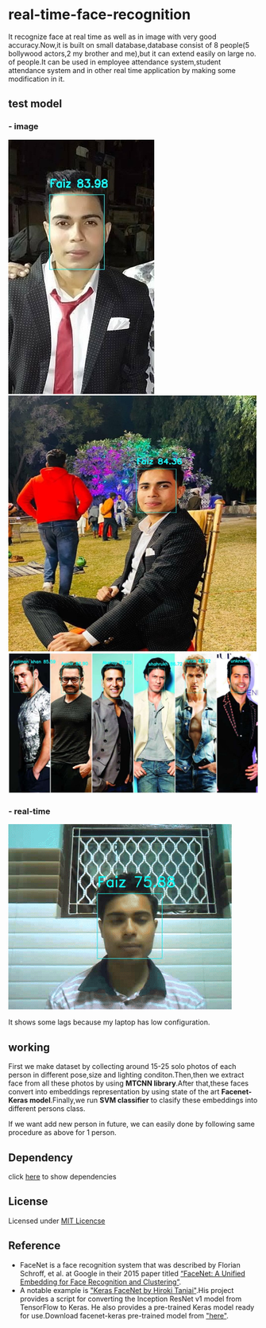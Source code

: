# real-time-face-recognition
It recognize face at real time as well as in image with very good accuracy.Now,it is built on small database,database consist of 8 people(5 
bollywood actors,2 my brother and me),but it can extend easily on large no. of people.It can be used in employee attendance system,student 
attendance system and in other real time application by making some modification in it.

## test model
### - image
![](prediction/test1.jpg)
<img src="prediction/test2.jpg" width="500" height="515" >
![](prediction/after_add_hritik.jpg)


### - real-time
![](prediction/test_realtime.gif)

It shows some lags because my laptop has low configuration.

## working
First we make dataset by collecting around 15-25 solo photos of each person in different pose,size and lighting conditon.Then,then we extract face from all these photos by using **MTCNN library**.After that,these faces convert into embeddings representation by using state of the art **Facenet-Keras model**.Finally,we run **SVM classifier** to clasify these embeddings into  different persons class.

If we want add new person in future, we can easily done by following same procedure as above for 1 person.

## Dependency
 click [here](requirements.txt) to show dependencies 
 
## License
Licensed under [MIT Licencse](LICENSE)

## Reference
* FaceNet is a face recognition system that was described by Florian Schroff, et al. at Google in their 2015 paper titled 
[“FaceNet: A Unified Embedding for Face Recognition and Clustering”](https://arxiv.org/abs/1503.03832).
* A notable example is ["Keras FaceNet by Hiroki Taniai"](https://github.com/nyoki-mtl/keras-facenet).His project provides a script for converting the Inception ResNet v1 model
from TensorFlow to Keras. He also provides a pre-trained Keras model ready for use.Download facenet-keras pre-trained model from ["here"](facenet_model/facenet_keras.h5).

